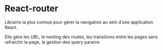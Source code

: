 # React-router

Librairie la plus connue pour gérer la navigation au sein d’une application React.

Elle gère les URL, le nesting des routes, les transitions entre les pages sans rafraichir la page, la gestion des query params